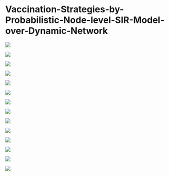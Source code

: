 # Vaccination-Strategies-by-Probabilistic-Node-level-SIR-Model-over-Dynamic-Network

![](https://github.com/JennyCCDD/Vaccination-Strategies-by-Probabilistic-Node-level-SIR-Model-over-Dynamic-Network/blob/master/M350-Vaccination%20Strategies%20by%20Probabilistic%20Node-level%20SIR%20Model%20over%20Dynamic%20Network/%E5%B9%BB%E7%81%AF%E7%89%871.PNG)

![](https://github.com/JennyCCDD/Vaccination-Strategies-by-Probabilistic-Node-level-SIR-Model-over-Dynamic-Network/blob/master/M350-Vaccination%20Strategies%20by%20Probabilistic%20Node-level%20SIR%20Model%20over%20Dynamic%20Network/%E5%B9%BB%E7%81%AF%E7%89%872.PNG)

![](https://github.com/JennyCCDD/Vaccination-Strategies-by-Probabilistic-Node-level-SIR-Model-over-Dynamic-Network/blob/master/M350-Vaccination%20Strategies%20by%20Probabilistic%20Node-level%20SIR%20Model%20over%20Dynamic%20Network/%E5%B9%BB%E7%81%AF%E7%89%873.PNG)

![](https://github.com/JennyCCDD/Vaccination-Strategies-by-Probabilistic-Node-level-SIR-Model-over-Dynamic-Network/blob/master/M350-Vaccination%20Strategies%20by%20Probabilistic%20Node-level%20SIR%20Model%20over%20Dynamic%20Network/%E5%B9%BB%E7%81%AF%E7%89%874.PNG)

![](https://github.com/JennyCCDD/Vaccination-Strategies-by-Probabilistic-Node-level-SIR-Model-over-Dynamic-Network/blob/master/M350-Vaccination%20Strategies%20by%20Probabilistic%20Node-level%20SIR%20Model%20over%20Dynamic%20Network/%E5%B9%BB%E7%81%AF%E7%89%875.PNG)

![](https://github.com/JennyCCDD/Vaccination-Strategies-by-Probabilistic-Node-level-SIR-Model-over-Dynamic-Network/blob/master/M350-Vaccination%20Strategies%20by%20Probabilistic%20Node-level%20SIR%20Model%20over%20Dynamic%20Network/%E5%B9%BB%E7%81%AF%E7%89%876.PNG)

![](https://github.com/JennyCCDD/Vaccination-Strategies-by-Probabilistic-Node-level-SIR-Model-over-Dynamic-Network/blob/master/M350-Vaccination%20Strategies%20by%20Probabilistic%20Node-level%20SIR%20Model%20over%20Dynamic%20Network/%E5%B9%BB%E7%81%AF%E7%89%877.PNG)

![](https://github.com/JennyCCDD/Vaccination-Strategies-by-Probabilistic-Node-level-SIR-Model-over-Dynamic-Network/blob/master/M350-Vaccination%20Strategies%20by%20Probabilistic%20Node-level%20SIR%20Model%20over%20Dynamic%20Network/%E5%B9%BB%E7%81%AF%E7%89%878.PNG)

![](https://github.com/JennyCCDD/Vaccination-Strategies-by-Probabilistic-Node-level-SIR-Model-over-Dynamic-Network/blob/master/M350-Vaccination%20Strategies%20by%20Probabilistic%20Node-level%20SIR%20Model%20over%20Dynamic%20Network/%E5%B9%BB%E7%81%AF%E7%89%879.PNG)

![](https://github.com/JennyCCDD/Vaccination-Strategies-by-Probabilistic-Node-level-SIR-Model-over-Dynamic-Network/blob/master/M350-Vaccination%20Strategies%20by%20Probabilistic%20Node-level%20SIR%20Model%20over%20Dynamic%20Network/%E5%B9%BB%E7%81%AF%E7%89%8710.PNG)

![](https://github.com/JennyCCDD/Vaccination-Strategies-by-Probabilistic-Node-level-SIR-Model-over-Dynamic-Network/blob/master/M350-Vaccination%20Strategies%20by%20Probabilistic%20Node-level%20SIR%20Model%20over%20Dynamic%20Network/%E5%B9%BB%E7%81%AF%E7%89%8711.PNG)

![](https://github.com/JennyCCDD/Vaccination-Strategies-by-Probabilistic-Node-level-SIR-Model-over-Dynamic-Network/blob/master/M350-Vaccination%20Strategies%20by%20Probabilistic%20Node-level%20SIR%20Model%20over%20Dynamic%20Network/%E5%B9%BB%E7%81%AF%E7%89%8712.PNG)


![](https://github.com/JennyCCDD/Vaccination-Strategies-by-Probabilistic-Node-level-SIR-Model-over-Dynamic-Network/blob/master/M350-Vaccination%20Strategies%20by%20Probabilistic%20Node-level%20SIR%20Model%20over%20Dynamic%20Network/%E5%B9%BB%E7%81%AF%E7%89%8713.PNG)


![](https://github.com/JennyCCDD/Vaccination-Strategies-by-Probabilistic-Node-level-SIR-Model-over-Dynamic-Network/blob/master/M350-Vaccination%20Strategies%20by%20Probabilistic%20Node-level%20SIR%20Model%20over%20Dynamic%20Network/%E5%B9%BB%E7%81%AF%E7%89%8714.PNG)

